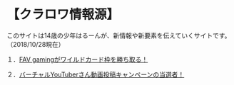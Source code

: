 # 【クラロワ情報源】
このサイトは14歳の少年はるーんが、新情報や新要素を伝えていくサイトです。（2018/10/28現在）


 １．[FAV gamingがワイルドカード枠を勝ち取る！](/kurarowanoshinjyouhou)
 
 ２．[バーチャルYouTuberさん動画投稿キャンペーンの当選者！](vyoutubercampaigntousensya)

